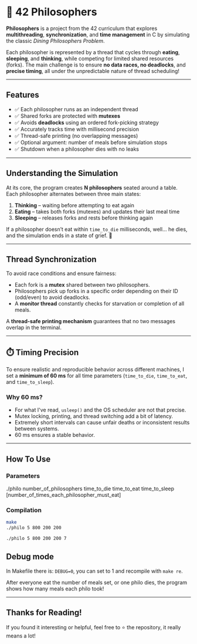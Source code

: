 # 🧠 42 Philosophers

**Philosophers** is a project from the 42 curriculum that explores **multithreading**, **synchronization**, and **time management** in C by simulating the classic *Dining Philosophers Problem*.

Each philosopher is represented by a thread that cycles through **eating**, **sleeping**, and **thinking**, while competing for limited shared resources (forks). The main challenge is to ensure **no data races, no deadlocks**, and **precise timing**, all under the unpredictable nature of thread scheduling!

---

## Features

- ✅ Each philosopher runs as an independent thread
- ✅ Shared forks are protected with **mutexes**
- ✅ Avoids **deadlocks** using an ordered fork-picking strategy
- ✅ Accurately tracks time with millisecond precision
- ✅ Thread-safe printing (no overlapping messages)
- ✅ Optional argument: number of meals before simulation stops
- ✅ Shutdown when a philosopher dies with no leaks

---

## Understanding the Simulation

At its core, the program creates **N philosophers** seated around a table.
Each philosopher alternates between three main states:

1. **Thinking** – waiting before attempting to eat again
2. **Eating** – takes both forks (mutexes) and updates their last meal time
3. **Sleeping** – releases forks and rests before thinking again

If a philosopher doesn’t eat within `time_to_die` milliseconds, well... he dies, and the simulation ends in a state of grief. 🖤

---

## Thread Synchronization

To avoid race conditions and ensure fairness:
- Each fork is a **mutex** shared between two philosophers.
- Philosophers pick up forks in a specific order depending on their ID (odd/even) to avoid deadlocks.
- A **monitor thread** constantly checks for starvation or completion of all meals.

A **thread-safe printing mechanism** guarantees that no two messages overlap in the terminal.

---

## ⏱️ Timing Precision

To ensure realistic and reproducible behavior across different machines, I set a **minimum of 60 ms** for all time parameters (`time_to_die`, `time_to_eat`, and `time_to_sleep`).

### Why 60 ms?
- For what I've read, `usleep()` and the OS scheduler are not that precise.
- Mutex locking, printing, and thread switching add a bit of latency.
- Extremely short intervals can cause unfair deaths or inconsistent results between systems.
- 60 ms ensures a stable behavior.

---

## How To Use

### Parameters
./philo  number_of_philosophers  time_to_die  time_to_eat  time_to_sleep [number_of_times_each_philosopher_must_eat]


### Compilation
```bash
make
./philo 5 800 200 200

./philo 5 800 200 200 7
```

## Debug mode

In Makefile there is: `DEBUG=0`, you can set to 1 and recompile with `make re`.

After everyone eat the number of meals set, or one philo dies, the program shows how many meals each philo took!

---

## Thanks for Reading!

If you found it interesting or helpful, feel free to ⭐ the repository, it really means a lot!
